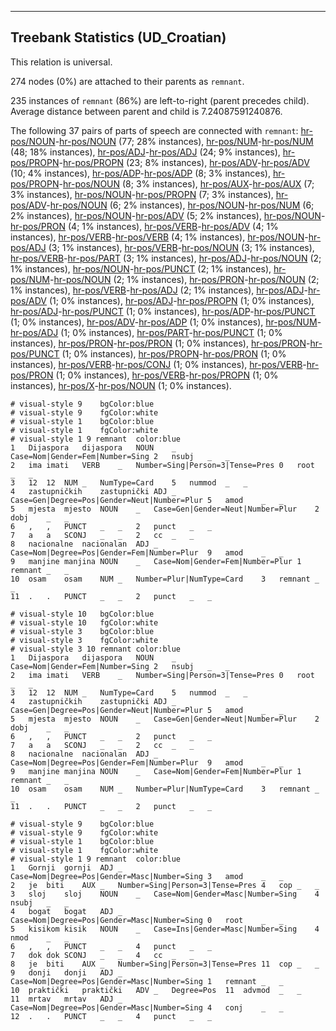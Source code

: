 

--------------------------------------------------------------------------------

## Treebank Statistics (UD_Croatian)

This relation is universal.

274 nodes (0%) are attached to their parents as `remnant`.

235 instances of `remnant` (86%) are left-to-right (parent precedes child).
Average distance between parent and child is 7.24087591240876.

The following 37 pairs of parts of speech are connected with `remnant`: [hr-pos/NOUN]()-[hr-pos/NOUN]() (77; 28% instances), [hr-pos/NUM]()-[hr-pos/NUM]() (48; 18% instances), [hr-pos/ADJ]()-[hr-pos/ADJ]() (24; 9% instances), [hr-pos/PROPN]()-[hr-pos/PROPN]() (23; 8% instances), [hr-pos/ADV]()-[hr-pos/ADV]() (10; 4% instances), [hr-pos/ADP]()-[hr-pos/ADP]() (8; 3% instances), [hr-pos/PROPN]()-[hr-pos/NOUN]() (8; 3% instances), [hr-pos/AUX]()-[hr-pos/AUX]() (7; 3% instances), [hr-pos/NOUN]()-[hr-pos/PROPN]() (7; 3% instances), [hr-pos/ADV]()-[hr-pos/NOUN]() (6; 2% instances), [hr-pos/NOUN]()-[hr-pos/NUM]() (6; 2% instances), [hr-pos/NOUN]()-[hr-pos/ADV]() (5; 2% instances), [hr-pos/NOUN]()-[hr-pos/PRON]() (4; 1% instances), [hr-pos/VERB]()-[hr-pos/ADV]() (4; 1% instances), [hr-pos/VERB]()-[hr-pos/VERB]() (4; 1% instances), [hr-pos/NOUN]()-[hr-pos/ADJ]() (3; 1% instances), [hr-pos/VERB]()-[hr-pos/NOUN]() (3; 1% instances), [hr-pos/VERB]()-[hr-pos/PART]() (3; 1% instances), [hr-pos/ADJ]()-[hr-pos/NOUN]() (2; 1% instances), [hr-pos/NOUN]()-[hr-pos/PUNCT]() (2; 1% instances), [hr-pos/NUM]()-[hr-pos/NOUN]() (2; 1% instances), [hr-pos/PRON]()-[hr-pos/NOUN]() (2; 1% instances), [hr-pos/VERB]()-[hr-pos/ADJ]() (2; 1% instances), [hr-pos/ADJ]()-[hr-pos/ADV]() (1; 0% instances), [hr-pos/ADJ]()-[hr-pos/PROPN]() (1; 0% instances), [hr-pos/ADJ]()-[hr-pos/PUNCT]() (1; 0% instances), [hr-pos/ADP]()-[hr-pos/PUNCT]() (1; 0% instances), [hr-pos/ADV]()-[hr-pos/ADP]() (1; 0% instances), [hr-pos/NUM]()-[hr-pos/ADJ]() (1; 0% instances), [hr-pos/PART]()-[hr-pos/PUNCT]() (1; 0% instances), [hr-pos/PRON]()-[hr-pos/PRON]() (1; 0% instances), [hr-pos/PRON]()-[hr-pos/PUNCT]() (1; 0% instances), [hr-pos/PROPN]()-[hr-pos/PRON]() (1; 0% instances), [hr-pos/VERB]()-[hr-pos/CONJ]() (1; 0% instances), [hr-pos/VERB]()-[hr-pos/PRON]() (1; 0% instances), [hr-pos/VERB]()-[hr-pos/PROPN]() (1; 0% instances), [hr-pos/X]()-[hr-pos/NOUN]() (1; 0% instances).


~~~ conllu
# visual-style 9	bgColor:blue
# visual-style 9	fgColor:white
# visual-style 1	bgColor:blue
# visual-style 1	fgColor:white
# visual-style 1 9 remnant	color:blue
1	Dijaspora	dijaspora	NOUN	_	Case=Nom|Gender=Fem|Number=Sing	2	nsubj	_	_
2	ima	imati	VERB	_	Number=Sing|Person=3|Tense=Pres	0	root	_	_
3	12	12	NUM	_	NumType=Card	5	nummod	_	_
4	zastupničkih	zastupnički	ADJ	_	Case=Gen|Degree=Pos|Gender=Neut|Number=Plur	5	amod	_	_
5	mjesta	mjesto	NOUN	_	Case=Gen|Gender=Neut|Number=Plur	2	dobj	_	_
6	,	,	PUNCT	_	_	2	punct	_	_
7	a	a	SCONJ	_	_	2	cc	_	_
8	nacionalne	nacionalan	ADJ	_	Case=Nom|Degree=Pos|Gender=Fem|Number=Plur	9	amod	_	_
9	manjine	manjina	NOUN	_	Case=Nom|Gender=Fem|Number=Plur	1	remnant	_	_
10	osam	osam	NUM	_	Number=Plur|NumType=Card	3	remnant	_	_
11	.	.	PUNCT	_	_	2	punct	_	_

~~~


~~~ conllu
# visual-style 10	bgColor:blue
# visual-style 10	fgColor:white
# visual-style 3	bgColor:blue
# visual-style 3	fgColor:white
# visual-style 3 10 remnant	color:blue
1	Dijaspora	dijaspora	NOUN	_	Case=Nom|Gender=Fem|Number=Sing	2	nsubj	_	_
2	ima	imati	VERB	_	Number=Sing|Person=3|Tense=Pres	0	root	_	_
3	12	12	NUM	_	NumType=Card	5	nummod	_	_
4	zastupničkih	zastupnički	ADJ	_	Case=Gen|Degree=Pos|Gender=Neut|Number=Plur	5	amod	_	_
5	mjesta	mjesto	NOUN	_	Case=Gen|Gender=Neut|Number=Plur	2	dobj	_	_
6	,	,	PUNCT	_	_	2	punct	_	_
7	a	a	SCONJ	_	_	2	cc	_	_
8	nacionalne	nacionalan	ADJ	_	Case=Nom|Degree=Pos|Gender=Fem|Number=Plur	9	amod	_	_
9	manjine	manjina	NOUN	_	Case=Nom|Gender=Fem|Number=Plur	1	remnant	_	_
10	osam	osam	NUM	_	Number=Plur|NumType=Card	3	remnant	_	_
11	.	.	PUNCT	_	_	2	punct	_	_

~~~


~~~ conllu
# visual-style 9	bgColor:blue
# visual-style 9	fgColor:white
# visual-style 1	bgColor:blue
# visual-style 1	fgColor:white
# visual-style 1 9 remnant	color:blue
1	Gornji	gornji	ADJ	_	Case=Nom|Degree=Pos|Gender=Masc|Number=Sing	3	amod	_	_
2	je	biti	AUX	_	Number=Sing|Person=3|Tense=Pres	4	cop	_	_
3	sloj	sloj	NOUN	_	Case=Nom|Gender=Masc|Number=Sing	4	nsubj	_	_
4	bogat	bogat	ADJ	_	Case=Nom|Degree=Pos|Gender=Masc|Number=Sing	0	root	_	_
5	kisikom	kisik	NOUN	_	Case=Ins|Gender=Masc|Number=Sing	4	nmod	_	_
6	,	,	PUNCT	_	_	4	punct	_	_
7	dok	dok	SCONJ	_	_	4	cc	_	_
8	je	biti	AUX	_	Number=Sing|Person=3|Tense=Pres	11	cop	_	_
9	donji	donji	ADJ	_	Case=Nom|Degree=Pos|Gender=Masc|Number=Sing	1	remnant	_	_
10	praktički	praktički	ADV	_	Degree=Pos	11	advmod	_	_
11	mrtav	mrtav	ADJ	_	Case=Nom|Degree=Pos|Gender=Masc|Number=Sing	4	conj	_	_
12	.	.	PUNCT	_	_	4	punct	_	_

~~~


